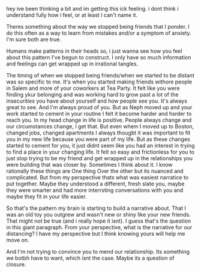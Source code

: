 hey ive been thinking a bit and im getting this ick feeling. i dont think i understand fully how i feel, or at least I can't name it.

Theres something about the way we stopped being friends that I ponder. I do this often as a way to learn from mistakes and/or a symptom of anxiety. I'm sure both are true.

Humans make patterns in their heads so, i just wanna see how you feel about this pattern I've begun to construct. I only have so much information and feelings can get wrapped up in irrational tangles.

The timing of when we stopped being friends/when we started to be distant was so specific to me. It's when you started making friends withore people in Salem and more of your coworkers at Tea Party.
It felt like you were finding ykur belonging and was working hard to grow past a lot of the insecurities you have about yourself and how people see you.
It's always great to see. And I'm always proud of you. But as Neph moved up and your work started to cement in your routine I felt it become harder and hsrder to reach you. 
In my head change in life is positive. People always change and our circumstances change, I get that. But even whem I moved up to Boston, changed jobs, changed apartments I always thougbt it was important to fit you in my new life because you were part of my life. But as these changes started to cement for you, it just didnt seem like you had an interest in trying to find a place in your changing life. It felt so easy and frictionless for you to just stop trying to be my friend and get wrapped up in the relationships you were building that was closer by. Sometimes I think about it. I know rationally these things are One thing Over the other but its nuanced and complicated. But from my perspective thats what was easiest narratice to put together. Maybe they understood a different, fresh slate you, maybe they were smarter and had more interrsting conversations with you and maybe they fit in your life easier.

So that's the pattern my brain is starting to build a narrative about. That I was an old toy you outgrew and wasn't new or shiny like your new friends. That might not be true (and i really hope it isnt). I guess that's the question in this giant paragraph. From your perspective, what is the narrative for our distancing? I have my perspective but I think knowing yours will help me move on.

And I'm not trying to convince you to mend our relationship. Its something we botbh have to want, which isnt the case. Maybe its a question of closure.
